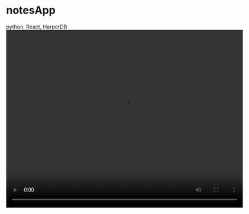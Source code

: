 # notesApp
python, React, HarperDB
<video width="640" height="480" controls>
	<source src="demo/demo.mp4" type="video/mp4; codecs='avc1.42E01E, mp4a.40.2'">
	</source><source src="video.ogv" type="video/ogg; codecs='theora, vorbis'">
</source></video>
